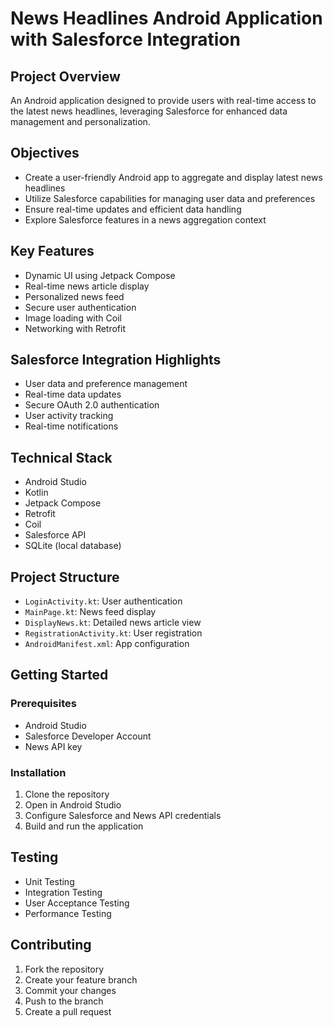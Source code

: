 # News Headlines Android Application with Salesforce Integration

## Project Overview

An Android application designed to provide users with real-time access to the latest news headlines, leveraging Salesforce for enhanced data management and personalization.

## Objectives

- Create a user-friendly Android app to aggregate and display latest news headlines
- Utilize Salesforce capabilities for managing user data and preferences
- Ensure real-time updates and efficient data handling
- Explore Salesforce features in a news aggregation context

## Key Features

- Dynamic UI using Jetpack Compose
- Real-time news article display
- Personalized news feed
- Secure user authentication
- Image loading with Coil
- Networking with Retrofit

## Salesforce Integration Highlights

- User data and preference management
- Real-time data updates
- Secure OAuth 2.0 authentication
- User activity tracking
- Real-time notifications

## Technical Stack

- Android Studio
- Kotlin
- Jetpack Compose
- Retrofit
- Coil
- Salesforce API
- SQLite (local database)

## Project Structure

- `LoginActivity.kt`: User authentication
- `MainPage.kt`: News feed display
- `DisplayNews.kt`: Detailed news article view
- `RegistrationActivity.kt`: User registration
- `AndroidManifest.xml`: App configuration

## Getting Started

### Prerequisites

- Android Studio
- Salesforce Developer Account
- News API key

### Installation

1. Clone the repository
2. Open in Android Studio
3. Configure Salesforce and News API credentials
4. Build and run the application

## Testing

- Unit Testing
- Integration Testing
- User Acceptance Testing
- Performance Testing

## Contributing

1. Fork the repository
2. Create your feature branch
3. Commit your changes
4. Push to the branch
5. Create a pull request
